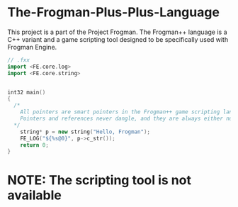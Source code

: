 # The-Frogman-Plus-Plus-Language
This project is a part of the Project Frogman. The Frogman++ language is a C++ variant and a game scripting tool designed to be specifically used with Frogman Engine.


``` cpp
// .fxx
import <FE.core.log>
import <FE.core.string>


int32 main()
{
  /*
    All pointers are smart pointers in the Frogman++ game scripting language.
    Pointers and references never dangle, and they are always either null or valid.
  */
    string* p = new string("Hello, Frogman");
    FE_LOG("${%s@0}", p->c_str());
    return 0;
}
```

# NOTE: The scripting tool is not available
